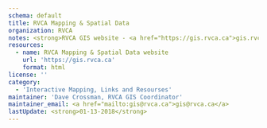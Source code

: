 ```yaml
---
schema: default
title: RVCA Mapping & Spatial Data
organization: RVCA
notes: <strong>RVCA GIS website - <a href="https://gis.rvca.ca">gis.rvca.ca</a></strong><br><br>View RVCA's extensive mapping and data on desktop, tablet, or mobile using one of our HTML5 interactive maps; consume web mapping services in GIS (ie ArcGIS Desktop or ArcGIS Online) or your own interactive web maps from our REST endpoint or RVCA ArcGIS Online.
resources:
  - name: RVCA Mapping & Spatial Data website
    url: 'https://gis.rvca.ca'
    format: html
license: ''
category:
  - 'Interactive Mapping, Links and Resourses'
maintainer: 'Dave Crossman, RVCA GIS Coordinator'
maintainer_email: <a href="mailto:gis@rvca.ca">gis@rvca.ca</a>
lastUpdate: <strong>01-13-2018</strong>
---
```

